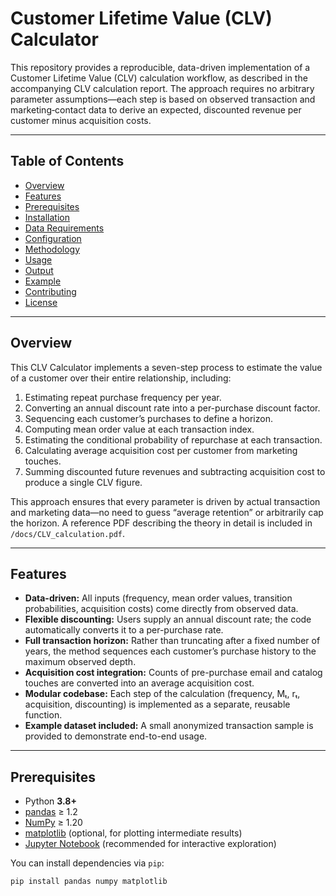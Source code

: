 # Customer Lifetime Value (CLV) Calculator

This repository provides a reproducible, data-driven implementation of a Customer Lifetime Value (CLV) calculation workflow, as described in the accompanying CLV calculation report. The approach requires no arbitrary parameter assumptions—each step is based on observed transaction and marketing‐contact data to derive an expected, discounted revenue per customer minus acquisition costs.

---

## Table of Contents

- [Overview](#overview)  
- [Features](#features)  
- [Prerequisites](#prerequisites)  
- [Installation](#installation)  
- [Data Requirements](#data-requirements)  
- [Configuration](#configuration)  
- [Methodology](#methodology)  
- [Usage](#usage)  
- [Output](#output)  
- [Example](#example)  
- [Contributing](#contributing)  
- [License](#license)  

---

## Overview

This CLV Calculator implements a seven-step process to estimate the value of a customer over their entire relationship, including:

1. Estimating repeat purchase frequency per year.  
2. Converting an annual discount rate into a per-purchase discount factor.  
3. Sequencing each customer’s purchases to define a horizon.  
4. Computing mean order value at each transaction index.  
5. Estimating the conditional probability of repurchase at each transaction.  
6. Calculating average acquisition cost per customer from marketing touches.  
7. Summing discounted future revenues and subtracting acquisition cost to produce a single CLV figure.

This approach ensures that every parameter is driven by actual transaction and marketing data—no need to guess “average retention” or arbitrarily cap the horizon. A reference PDF describing the theory in detail is included in `/docs/CLV_calculation.pdf`.

---

## Features

- **Data-driven:** All inputs (frequency, mean order values, transition probabilities, acquisition costs) come directly from observed data.  
- **Flexible discounting:** Users supply an annual discount rate; the code automatically converts it to a per-purchase rate.  
- **Full transaction horizon:** Rather than truncating after a fixed number of years, the method sequences each customer’s purchase history to the maximum observed depth.  
- **Acquisition cost integration:** Counts of pre-purchase email and catalog touches are converted into an average acquisition cost.  
- **Modular codebase:** Each step of the calculation (frequency, Mₜ, rₜ, acquisition, discounting) is implemented as a separate, reusable function.  
- **Example dataset included:** A small anonymized transaction sample is provided to demonstrate end-to-end usage.

---

## Prerequisites

- Python **3.8+**  
- [pandas](https://pandas.pydata.org/) ≥ 1.2  
- [NumPy](https://numpy.org/) ≥ 1.20  
- [matplotlib](https://matplotlib.org/) (optional, for plotting intermediate results)  
- [Jupyter Notebook](https://jupyter.org/) (recommended for interactive exploration)  

You can install dependencies via `pip`:

```bash
pip install pandas numpy matplotlib

